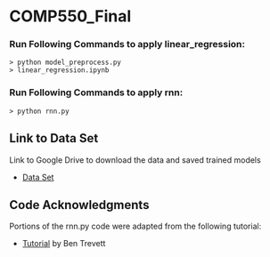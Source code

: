 # COMP550_Final

### Run Following Commands to apply linear_regression:
```
> python model_preprocess.py
> linear_regression.ipynb
```

### Run Following Commands to apply rnn:
```
> python rnn.py
```

## Link to Data Set

Link to Google Drive to download the data and saved trained models
- [Data Set](https://drive.google.com/drive/folders/1JbgAZuk9erVrwcVOpjSpUrrTmchvhowN?usp=drive_link)

## Code Acknowledgments

Portions of the rnn.py code were adapted from the following tutorial:
- [Tutorial](https://github.com/bentrevett/pytorch-sentiment-analysis/blob/master/1%20-%20Simple%20Sentiment%20Analysis.ipynb) by Ben Trevett 
